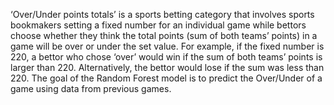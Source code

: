 ‘Over/Under points totals’ is a sports betting category that involves sports bookmakers setting a fixed number for an individual game while bettors choose whether they think the total points (sum of both teams’ points) in a game will be over or under the set value. For example, if the fixed number is 220, a bettor who chose ‘over’ would win if the sum of both teams’ points is larger than 220. Alternatively, the bettor would lose if the sum was less than 220.
The goal of the Random Forest model is to predict the Over/Under of a game using data from previous games.
